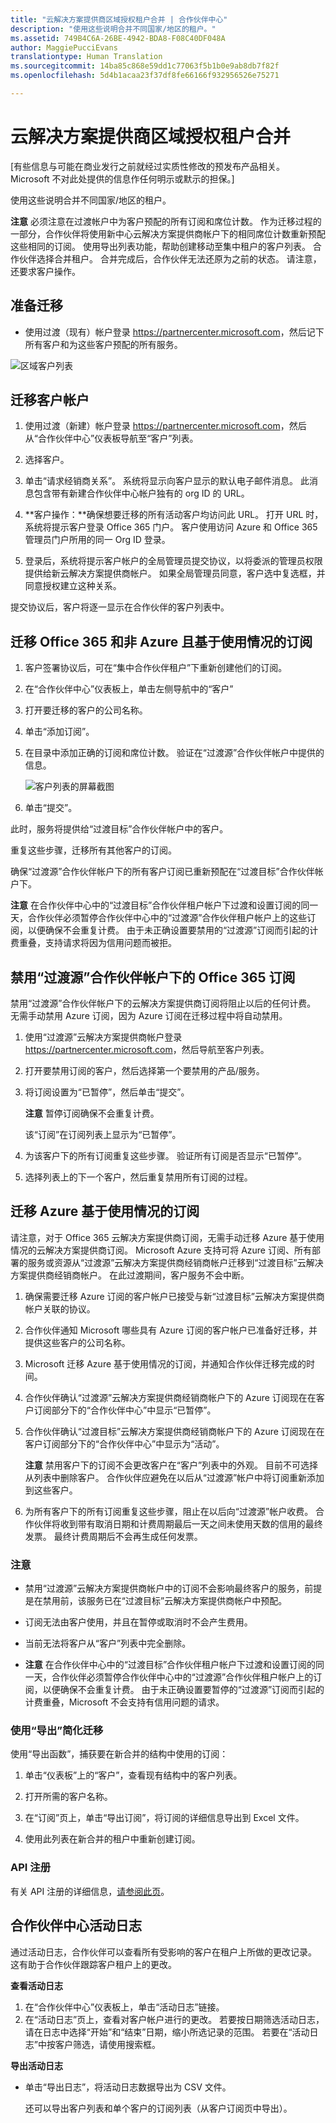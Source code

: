 ```yaml
---
title: "云解决方案提供商区域授权租户合并 | 合作伙伴中心"
description: "使用这些说明合并不同国家/地区的租户。"
ms.assetid: 749B4C6A-26BE-4942-BDA8-F08C40DF048A
author: MaggiePucciEvans
translationtype: Human Translation
ms.sourcegitcommit: 14ba85c868e59dd1c77063f5b1b0e9ab8db7f82f
ms.openlocfilehash: 5d4b1acaa23f37df8fe66166f932956526e75271

---
```


# 云解决方案提供商区域授权租户合并


\[有些信息与可能在商业发行之前就经过实质性修改的预发布产品相关。 Microsoft 不对此处提供的信息作任何明示或默示的担保。\]

使用这些说明合并不同国家/地区的租户。

**注意** 必须注意在过渡帐户中为客户预配的所有订阅和席位计数。 作为迁移过程的一部分，合作伙伴将使用新中心云解决方案提供商帐户下的相同席位计数重新预配这些相同的订阅。 使用导出列表功能，帮助创建移动至集中租户的客户列表。 合作伙伴选择合并租户。 合并完成后，合作伙伴无法还原为之前的状态。 请注意，还要求客户操作。

 

## 准备迁移


-   使用过渡（现有）帐户登录 <https://partnercenter.microsoft.com>，然后记下所有客户和为这些客户预配的所有服务。

![区域客户列表](images/regionalcustomer1.png)

## 迁移客户帐户


1.  使用过渡（新建）帐户登录 <https://partnercenter.microsoft.com>，然后从“合作伙伴中心”仪表板导航至“客户”列表。

2.  选择客户。

3.  单击“请求经销商关系”。 系统将显示向客户显示的默认电子邮件消息。 此消息包含带有新建合作伙伴中心帐户独有的 org ID 的 URL。

4.  **客户操作：**确保想要迁移的所有活动客户均访问此 URL。 打开 URL 时，系统将提示客户登录 Office 365 门户。 客户使用访问 Azure 和 Office 365 管理员门户所用的同一 Org ID 登录。

5.  登录后，系统将提示客户帐户的全局管理员提交协议，以将委派的管理员权限提供给新云解决方案提供商帐户。 如果全局管理员同意，客户选中复选框，并同意授权建立这种关系。

提交协议后，客户将逐一显示在合作伙伴的客户列表中。

## 迁移 Office 365 和非 Azure 且基于使用情况的订阅


1.  客户签署协议后，可在“集中合作伙伴租户”下重新创建他们的订阅。

2.  在“合作伙伴中心”仪表板上，单击左侧导航中的“客户”

3.  打开要迁移的客户的公司名称。

4.  单击“添加订阅”。

5.  在目录中添加正确的订阅和席位计数。 验证在“过渡源”合作伙伴帐户中提供的信息。

    ![客户列表的屏幕截图](images/regionalcustomer2.png)

6.  单击“提交”。

此时，服务将提供给“过渡目标”合作伙伴帐户中的客户。

重复这些步骤，迁移所有其他客户的订阅。

确保“过渡源”合作伙伴帐户下的所有客户订阅已重新预配在“过渡目标”合作伙伴帐户下。

**注意** 在合作伙伴中心中的“过渡目标”合作伙伴租户帐户下过渡和设置订阅的同一天，合作伙伴必须暂停合作伙伴中心中的“过渡源”合作伙伴租户帐户上的这些订阅，以便确保不会重复计费。 由于未正确设置要禁用的“过渡源”订阅而引起的计费重叠，支持请求将因为信用问题而被拒。

 

## 禁用“过渡源”合作伙伴帐户下的 Office 365 订阅


禁用“过渡源”合作伙伴帐户下的云解决方案提供商订阅将阻止以后的任何计费。 无需手动禁用 Azure 订阅，因为 Azure 订阅在迁移过程中将自动禁用。

1.  使用“过渡源”云解决方案提供商帐户登录 <https://partnercenter.microsoft.com>，然后导航至客户列表。

2.  打开要禁用订阅的客户，然后选择第一个要禁用的产品/服务。
3.  将订阅设置为“已暂停”，然后单击“提交”。

    **注意** 暂停订阅确保不会重复计费。

     

    该“订阅”在订阅列表上显示为“已暂停”。

4.  为该客户下的所有订阅重复这些步骤。 验证所有订阅是否显示“已暂停”。

5.  选择列表上的下一个客户，然后重复禁用所有订阅的过程。

## 迁移 Azure 基于使用情况的订阅


请注意，对于 Office 365 云解决方案提供商订阅，无需手动迁移 Azure 基于使用情况的云解决方案提供商订阅。 Microsoft Azure 支持可将 Azure 订阅、所有部署的服务或资源从“过渡源”云解决方案提供商经销商帐户迁移到“过渡目标”云解决方案提供商经销商帐户。 在此过渡期间，客户服务不会中断。

1.  确保需要迁移 Azure 订阅的客户帐户已接受与新“过渡目标”云解决方案提供商帐户关联的协议。
2.  合作伙伴通知 Microsoft 哪些具有 Azure 订阅的客户帐户已准备好迁移，并提供这些客户的公司名称。
3.  Microsoft 迁移 Azure 基于使用情况的订阅，并通知合作伙伴迁移完成的时间。
4.  合作伙伴确认“过渡源”云解决方案提供商经销商帐户下的 Azure 订阅现在在客户订阅部分下的“合作伙伴中心”中显示“已暂停”。
5.  合作伙伴确认“过渡目标”云解决方案提供商经销商帐户下的 Azure 订阅现在在客户订阅部分下的“合作伙伴中心”中显示为“活动”。

    **注意** 禁用客户下的订阅不会更改客户在“客户”列表中的外观。 目前不可选择从列表中删除客户。 合作伙伴应避免在以后从“过渡源”帐户中将订阅重新添加到这些客户。

     

6.  为所有客户下的所有订阅重复这些步骤，阻止在以后向“过渡源”帐户收费。 合作伙伴将收到带有取消日期和计费周期最后一天之间未使用天数的信用的最终发票。 最终计费周期后不会再生成任何发票。

### 注意

-   禁用“过渡源”云解决方案提供商帐户中的订阅不会影响最终客户的服务，前提是在禁用前，该服务已在“过渡目标”云解决方案提供商帐户中预配。

-   订阅无法由客户使用，并且在暂停或取消时不会产生费用。

-   当前无法将客户从“客户”列表中完全删除。

-   **注意** 在合作伙伴中心中的“过渡目标”合作伙伴租户帐户下过渡和设置订阅的同一天，合作伙伴必须暂停合作伙伴中心中的“过渡源”合作伙伴租户帐户上的订阅，以便确保不会重复计费。 由于未正确设置要暂停的“过渡源”订阅而引起的计费重叠，Microsoft 不会支持有信用问题的请求。

     

### 使用“导出”简化迁移

使用“导出函数”，捕获要在新合并的结构中使用的订阅：

1.  单击“仪表板”上的“客户”，查看现有结构中的客户列表。

2.  打开所需的客户名称。

3.  在“订阅”页上，单击“导出订阅”，将订阅的详细信息导出到 Excel 文件。

4.  使用此列表在新合并的租户中重新创建订阅。

### API 注册

有关 API 注册的详细信息，[请参阅此页](https://msdn.microsoft.com/en-us/library/partnercenter/mt267552.aspx)。

## 合作伙伴中心活动日志


通过活动日志，合作伙伴可以查看所有受影响的客户在租户上所做的更改记录。 这有助于合作伙伴跟踪客户租户上的更改。

**查看活动日志**

1.  在“合作伙伴中心”仪表板上，单击“活动日志”链接。
2.  在“活动日志”页上，查看对客户帐户进行的更改。 若要按日期筛选活动日志，请在日志中选择“开始”和“结束”日期，缩小所选记录的范围。 若要在“活动日志”中按客户筛选，请使用搜索框。

**导出活动日志**

-   单击“导出日志”，将活动日志数据导出为 CSV 文件。

    还可以导出客户列表和单个客户的订阅列表（从客户订阅页中导出）。

 

 






<!--HONumber=Nov16_HO3-->



